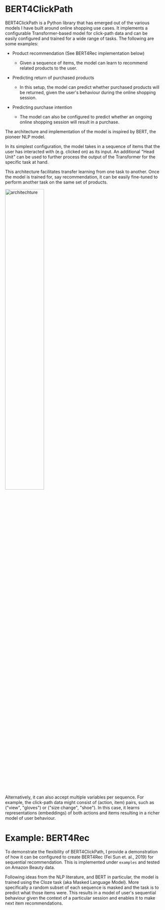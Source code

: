 # BERT4ClickPath

BERT4ClickPath is a Python library that has emerged out of the various models I have built around online
shopping use cases. It implements a configurable Transformer-based model for click-path data and can be easily
configured and trained for a wide range of tasks. The following are some examples:

- Product recommendation (See BERT4Rec implementation below)

    - Given a sequence of items, the model can learn to recommend related products to the user.

- Predicting return of purchased products

    - In this setup, the model can predict whether purchased products will be returned, given the user's behaviour
    during the online shopping session.  

- Predicting purchase intention

    - The model can also be configured to predict whether an ongoing online shopping session will result in a purchase. 

The architecture and implementation of the model is inspired by BERT, the pioneer NLP model.

In its simplest configuration, the model takes in a sequence of items that the user has interacted with
(e.g. clicked on) as its input. An additional "Head Unit" can be used to further process the output of the Transformer
for the specific task at hand.

This architecture facilitates transfer learning from one task to another. Once the model
is trained for, say recommendation, it can be easily fine-tuned to perform another task on the same set of products.

<img src="https://github.com/MiladShahidi/BERT4ClickPath/tree/master/doc/images/click-path-Transformer.png" alt="architechture" width="50%"/>

Alternatively, it can also accept multiple variables per sequence. For example, the
click-path data might consist of (action, item) pairs, such as ("view", "gloves") or ("size change", "shoe"). In this
case, it learns representations (embeddings) of both actions and items resulting in a richer model of user behaviour.

# Example: BERT4Rec
 
To demonstrate the flexibility of BERT4ClickPath, I provide a demonstration of how it can be configured to create
BERT4Rec (Fei Sun et. al., 2019) for sequential recommendation. This is implemented under `examples` and tested on
Amazon Beauty data.

Following ideas from the NLP literature, and BERT in particular, the model is trained using the Cloze task (aka Masked
Language Model). More specifically a random subset of each sequence is masked and the task is to predict what those
items were. This results in a model of user's sequential behaviour given the context of a particular session and enables
it to make next item recommendations.
